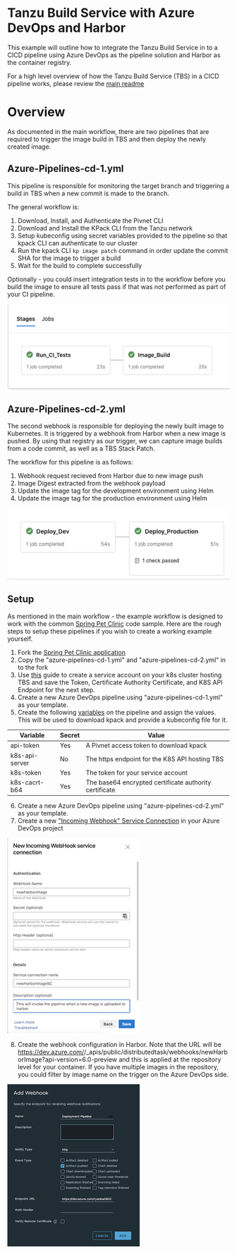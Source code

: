 # Tanzu Build Service with Azure DevOps and Harbor

This example will outline how to integrate the Tanzu Build Service in to a CICD pipeline using Azure DevOps as the pipeline solution and Harbor as the container registry.

For a high level overview of how the Tanzu Build Service (TBS) in a CICD pipeline works, please review the [main readme](https://github.com/ryan-a-baker/tanzu-build-service-cicd-examples/blob/master/readme.md)

# Overview

As documented in the main workflow, there are two pipelines that are required to trigger the image build in TBS and then deploy the newly created image.

## Azure-Pipelines-cd-1.yml

This pipeline is responsible for monitoring the target branch and triggering a build in TBS when a new commit is made to the branch.

The general workflow is:

1) Download, Install, and Authenticate the Pivnet CLI
2) Download and Install the KPack CLI from the Tanzu network
3) Setup kubeconfig using secret variables provided to the pipeline so that kpack CLI can authenticate to our cluster
3) Run the kpack CLI `kp image patch` command in order update the commit SHA for the image to trigger a build
4) Wait for the build to complete successfully

Optionally - you could insert integration tests in to the workflow before you build the image to ensure all tests pass if that was not performed as part of your CI pipeline.

![Pipeline #1](images/cd1.png)

## Azure-Pipelines-cd-2.yml

The second webhook is responsible for deploying the newly built image to Kubernetes.  It is triggered by a webhook from Harbor when a new image is pushed.  By using that registry as our trigger, we can capture image builds from a code commit, as well as a TBS Stack Patch.

The workflow for this pipeline is as follows:

1. Webhook request recieved from Harbor due to new image push
2. Image Digest extracted from the webhook payload
3. Update the image tag for the development environment using Helm
4. Update the image tag for the production environment using Helm

![Pipeline #2](images/cd2.png)

## Setup

As mentioned in the main workflow - the example workflow is designed to work with the common [Spring Pet Clinic](https://github.com/spring-projects/spring-petclinic) code sample.  Here are the rough steps to setup these pipelines if you wish to create a working example yourself.

1. Fork the [Spring Pet Clinic application](https://github.com/spring-projects/spring-petclinic)
2. Copy the "azure-pipelines-cd-1.yml" and "azure-pipelines-cd-2.yml" in to the fork
3. Use [this](https://ryanbaker.io/2021-07-26-svc-acct-kubectl/) guide to create a service account on your k8s cluster hosting TBS and save the Token, Certificate Authority Certificate, and K8S API Endpoint for the next step.
4. Create a new Azure DevOps pipeline using "azure-pipelines-cd-1.yml" as your template.
5. Create the following [variables](https://docs.microsoft.com/en-us/azure/devops/pipelines/process/variables?view=azure-devops&tabs=yaml%2Cbatch#secret-variables) on the pipeline and assign the values.  This will be used to download kpack and provide a kubeconfig file for it.

| Variable | Secret | Value |
| -------- | ------ | ----- |
| api-token | Yes | A Pivnet access token to download kpack |
| k8s-api-server | No | The https endpoint for the K8S API hosting TBS |
| k8s-token | Yes | The token for your service account |
| k8s-cacrt-b64 | Yes | The base64 encrypted certificate authority certificate |

6. Create a new Azure DevOps pipeline using "azure-pipelines-cd-2.yml" as your template.
7.  Create a new ["Incoming Webhook"  Service Connection](https://docs.microsoft.com/en-us/azure/devops/release-notes/2020/pipelines/sprint-172-update#generic-webhook-based-triggers-for-yaml-pipelines) in your Azure DevOps project

![New Webhook Configuration](images/createServiceConnection.png)

8.  Create the webhook configuration in Harbor.  Note that the URL will be https://dev.azure.com/<azure-project>/_apis/public/distributedtask/webhooks/newHarborImage?api-version=6.0-preview and this is applied at the repository level for your container.  If you have multiple images in the repository, you could filter by image name on the trigger on the Azure DevOps side.

![New Webhook Configuration](images/harborWebhook.png)
